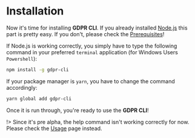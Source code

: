 # Installation

Now it's time for installing **GDPR CLI**. If you already installed [Node.js](https://nodejs.org/en/) this part is pretty easy. If you don't, please check the [Prerequisites](prerequisites.md)!

If Node.js is working correctly, you simply have to type the following command in your preferred `terminal` application (for Windows Users `Powershell`):

```bash
npm install -g gdpr-cli
```

If your package manager is `yarn`, you have to change the command accordingly:

```bash
yarn global add gdpr-cli
```

Once it is run through, you're ready to use the **GDPR CLI**!

!> Since it's pre alpha, the help command isn't working correctly for now. Please check the [Usage](usage.md) page instead.
